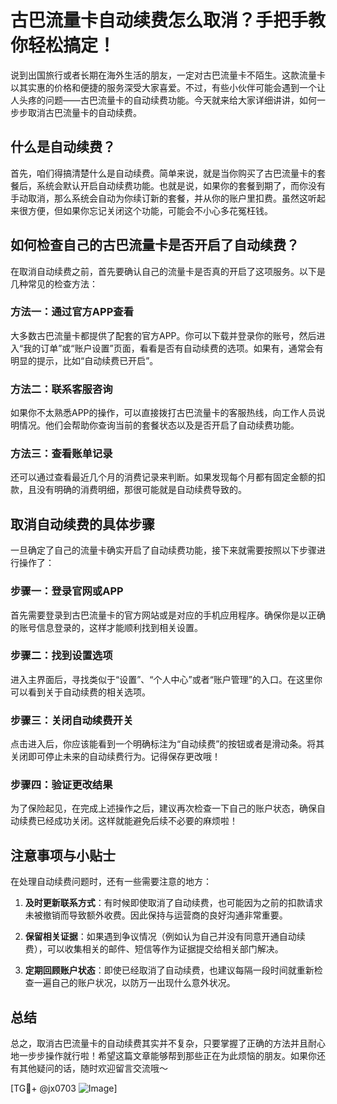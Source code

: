 # 古巴流量卡自动续费怎么取消？手把手教你轻松搞定！

说到出国旅行或者长期在海外生活的朋友，一定对古巴流量卡不陌生。这款流量卡以其实惠的价格和便捷的服务深受大家喜爱。不过，有些小伙伴可能会遇到一个让人头疼的问题——古巴流量卡的自动续费功能。今天就来给大家详细讲讲，如何一步步取消古巴流量卡的自动续费。

## 什么是自动续费？

首先，咱们得搞清楚什么是自动续费。简单来说，就是当你购买了古巴流量卡的套餐后，系统会默认开启自动续费功能。也就是说，如果你的套餐到期了，而你没有手动取消，那么系统会自动为你续订新的套餐，并从你的账户里扣费。虽然这听起来很方便，但如果你忘记关闭这个功能，可能会不小心多花冤枉钱。

## 如何检查自己的古巴流量卡是否开启了自动续费？

在取消自动续费之前，首先要确认自己的流量卡是否真的开启了这项服务。以下是几种常见的检查方法：

### 方法一：通过官方APP查看

大多数古巴流量卡都提供了配套的官方APP。你可以下载并登录你的账号，然后进入“我的订单”或“账户设置”页面，看看是否有自动续费的选项。如果有，通常会有明显的提示，比如“自动续费已开启”。

### 方法二：联系客服咨询

如果你不太熟悉APP的操作，可以直接拨打古巴流量卡的客服热线，向工作人员说明情况。他们会帮助你查询当前的套餐状态以及是否开启了自动续费功能。

### 方法三：查看账单记录

还可以通过查看最近几个月的消费记录来判断。如果发现每个月都有固定金额的扣款，且没有明确的消费明细，那很可能就是自动续费导致的。

## 取消自动续费的具体步骤

一旦确定了自己的流量卡确实开启了自动续费功能，接下来就需要按照以下步骤进行操作了：

### 步骤一：登录官网或APP

首先需要登录到古巴流量卡的官方网站或是对应的手机应用程序。确保你是以正确的账号信息登录的，这样才能顺利找到相关设置。

### 步骤二：找到设置选项

进入主界面后，寻找类似于“设置”、“个人中心”或者“账户管理”的入口。在这里你可以看到关于自动续费的相关选项。

### 步骤三：关闭自动续费开关

点击进入后，你应该能看到一个明确标注为“自动续费”的按钮或者是滑动条。将其关闭即可停止未来的自动续费行为。记得保存更改哦！

### 步骤四：验证更改结果

为了保险起见，在完成上述操作之后，建议再次检查一下自己的账户状态，确保自动续费已经成功关闭。这样就能避免后续不必要的麻烦啦！

## 注意事项与小贴士

在处理自动续费问题时，还有一些需要注意的地方：

1. **及时更新联系方式**：有时候即使取消了自动续费，也可能因为之前的扣款请求未被撤销而导致额外收费。因此保持与运营商的良好沟通非常重要。
   
2. **保留相关证据**：如果遇到争议情况（例如认为自己并没有同意开通自动续费），可以收集相关的邮件、短信等作为证据提交给相关部门解决。

3. **定期回顾账户状态**：即使已经取消了自动续费，也建议每隔一段时间就重新检查一遍自己的账户状况，以防万一出现什么意外状况。

## 总结

总之，取消古巴流量卡的自动续费其实并不复杂，只要掌握了正确的方法并且耐心地一步步操作就行啦！希望这篇文章能够帮到那些正在为此烦恼的朋友。如果你还有其他疑问的话，随时欢迎留言交流哦～

[TG💪+ @jx0703 ![Image](https://github.com/user-attachments/assets/dbca1d08-cadb-493c-b0ec-ad6f7a83f270)]